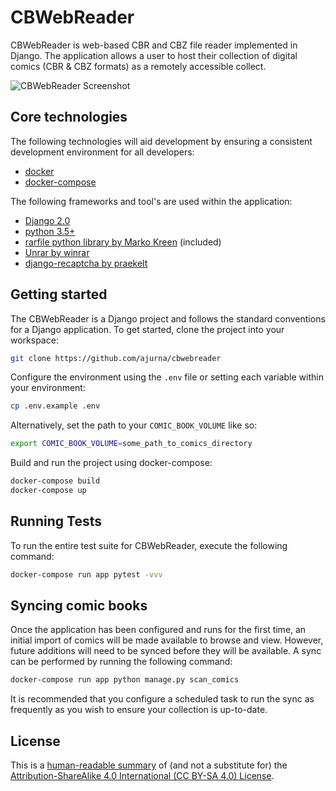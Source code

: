 # CBWebReader 

CBWebReader is web-based CBR and CBZ file reader implemented in Django. The application allows a user to host their collection of digital comics (CBR & CBZ formats) as a remotely accessible collect.

![CBWebReader Screenshot](assets/cbwebreader.jpg)

## Core technologies

The following technologies will aid development by ensuring a consistent development environment for all developers:

- [docker](https://www.docker.com/get-started)
- [docker-compose](https://docs.docker.com/compose/gettingstarted/)

The following frameworks and tool's are used within the application:

- [Django 2.0](https://www.djangoproject.com/)
- [python 3.5+](https://www.python.org/)
- [rarfile python library by Marko Kreen](https://github.com/markokr/rarfile) (included)
- [Unrar by winrar](http://rarlabs.com)
- [django-recaptcha by praekelt](https://github.com/praekelt/django-recaptcha)

## Getting started

The CBWebReader is a Django project and follows the standard conventions for a Django application. To get started, clone the project into your workspace:

```bash
git clone https://github.com/ajurna/cbwebreader
```

Configure the environment using the `.env` file or setting each variable within your environment:

```bash
cp .env.example .env
```

Alternatively, set the path to your `COMIC_BOOK_VOLUME` like so:

```bash
export COMIC_BOOK_VOLUME=some_path_to_comics_directory
```

Build and run the project using docker-compose:

```bash
docker-compose build
docker-compose up
```

## Running Tests

To run the entire test suite for CBWebReader, execute the following command:

```bash
docker-compose run app pytest -vvv
```

## Syncing comic books

Once the application has been configured and runs for the first time, an initial import of comics will be made available to browse and view. However, future additions will need to be synced before they will be available. A sync can be performed by running the following command:

```bash
docker-compose run app python manage.py scan_comics
```

It is recommended that you configure a scheduled task to run the sync as frequently as you wish to ensure your collection is up-to-date.

## License

This is a [human-readable summary](https://creativecommons.org/licenses/by-sa/4.0/) of (and not a substitute for) the [Attribution-ShareAlike 4.0 International (CC BY-SA 4.0) License]("https://creativecommons.org/licenses/by-sa/4.0/legalcode").
